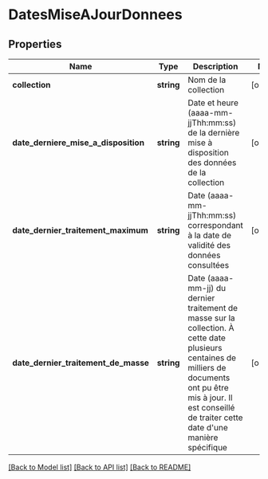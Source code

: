 # DatesMiseAJourDonnees

## Properties
Name | Type | Description | Notes
------------ | ------------- | ------------- | -------------
**collection** | **string** | Nom de la collection | [optional] 
**date_derniere_mise_a_disposition** | **string** | Date et heure (aaaa-mm-jjThh:mm:ss) de la dernière mise à disposition des données de la collection | [optional] 
**date_dernier_traitement_maximum** | **string** | Date (aaaa-mm-jjThh:mm:ss) correspondant à la date de validité des données consultées | [optional] 
**date_dernier_traitement_de_masse** | **string** | Date (aaaa-mm-jj) du dernier traitement de masse sur la collection. À cette date plusieurs centaines de milliers de documents ont pu être mis à jour. Il est conseillé de traiter cette date d&#39;une manière spécifique | [optional] 

[[Back to Model list]](../README.md#documentation-for-models) [[Back to API list]](../README.md#documentation-for-api-endpoints) [[Back to README]](../README.md)


